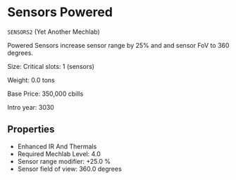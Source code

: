# Sensors Powered

`SENSORS2` (Yet Another Mechlab)

Powered Sensors increase sensor range by 25% and and sensor FoV to 360 degrees.

Size: Critical slots: 1 (sensors)

Weight: 0.0 tons

Base Price: 350,000 cbills

Intro year: 3030

## Properties
* Enhanced IR And Thermals
* Required Mechlab Level: 4.0 
* Sensor range modifier: +25.0 %
* Sensor field of view: 360.0 degrees
